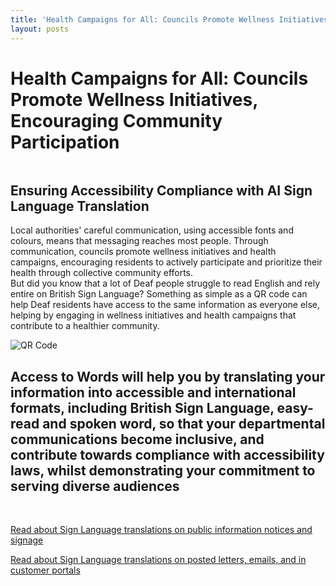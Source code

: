 ```yaml
---
title: 'Health Campaigns for All: Councils Promote Wellness Initiatives, Encouraging Community Participation'
layout: posts
---
```


# Health Campaigns for All: Councils Promote Wellness Initiatives, Encouraging Community Participation

![]()

## Ensuring Accessibility Compliance with AI Sign Language Translation

Local authorities' careful communication, using accessible fonts and colours, means that messaging reaches most people.  Through communication, councils promote wellness initiatives and health campaigns, encouraging residents to actively participate and prioritize their health through collective community efforts.  
But did you know that a lot of Deaf people struggle to read English and rely entire on British Sign Language?
Something as simple as a QR code can help Deaf residents have access to the same information as everyone else, helping by engaging in wellness initiatives and health campaigns that contribute to a healthier community.

![QR Code](/posts/images/qr-contact.png)

## Access to Words will help you by translating your information into accessible and international formats, including British Sign Language, easy-read and spoken word, so that your departmental communications become inclusive, and contribute towards compliance with accessibility laws, whilst demonstrating your commitment to serving diverse audiences

<br/>

[Read about Sign Language translations on public information notices and signage](/solutions/gazette)

[Read about Sign Language translations on posted letters, emails, and in customer portals](/solutions/correspondent)

